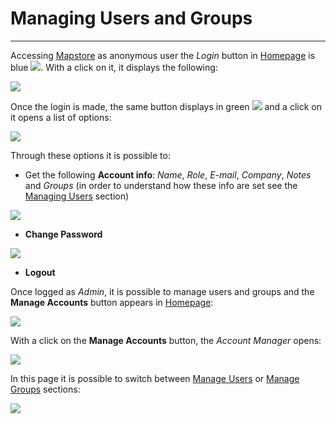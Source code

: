 # Managing Users and Groups
****************************

Accessing [Mapstore](https://mapstore.geo-solutions.it/mapstore/#/) as anonymous user the *Login* button in [Homepage](https://mapstore.geo-solutions.it/mapstore/#/) is blue <img src="../img/button/login-b.jpg" class="ms-docbutton"/>. With a click on it, it displays the following: 

<img src="../img/managing-users-and-groups/login.jpg" class="ms-docimage" style="max-width:450px"/>

Once the login is made, the same button displays in green <img src="../img/button/logged.jpg" class="ms-docbutton"/> and a click on it opens a list of options:

<img src="../img/managing-users-and-groups/login-win.jpg" class="ms-docimage"/>

Through these options it is possible to:

* Get the following **Account info**: *Name*, *Role*, *E-mail*, *Company*, *Notes* and *Groups* (in order to understand how these info are set see the [Managing Users](managing-users.md) section)

<img src="../img/managing-users-and-groups/acc-info.jpg" class="ms-docimage" style="max-width:400px"/>

* **Change Password**

<img src="../img/managing-users-and-groups/change-psw.jpg" class="ms-docimage"/>

* **Logout**

Once logged as *Admin*, it is possible to manage users and groups and the **Manage Accounts** button appears in [Homepage](home-page.md):

<img src="../img/managing-users-and-groups/manager.jpg" class="ms-docimage"/>

With a click on the **Manage Accounts** button, the *Account Manager* opens:

<img src="../img/managing-users-and-groups/manager-page.jpg" class="ms-docimage"/>

In this page it is possible to switch between [Manage Users](managing-users.md) or [Manage Groups](managing-groups.md) sections:

<img src="../img/managing-users-and-groups/man-users-groups.jpg" class="ms-docimage" style="max-width:200px"/>
